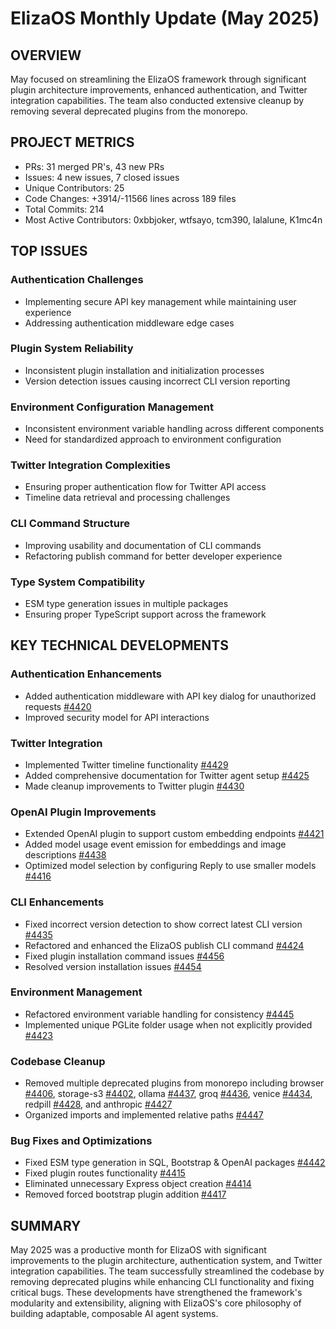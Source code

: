 # ElizaOS Monthly Update (May 2025)

## OVERVIEW
May focused on streamlining the ElizaOS framework through significant plugin architecture improvements, enhanced authentication, and Twitter integration capabilities. The team also conducted extensive cleanup by removing several deprecated plugins from the monorepo.

## PROJECT METRICS
- PRs: 31 merged PR's, 43 new PRs
- Issues: 4 new issues, 7 closed issues
- Unique Contributors: 25
- Code Changes: +3914/-11566 lines across 189 files
- Total Commits: 214
- Most Active Contributors: 0xbbjoker, wtfsayo, tcm390, lalalune, K1mc4n

## TOP ISSUES

### Authentication Challenges
- Implementing secure API key management while maintaining user experience
- Addressing authentication middleware edge cases

### Plugin System Reliability
- Inconsistent plugin installation and initialization processes
- Version detection issues causing incorrect CLI version reporting

### Environment Configuration Management
- Inconsistent environment variable handling across different components
- Need for standardized approach to environment configuration

### Twitter Integration Complexities
- Ensuring proper authentication flow for Twitter API access
- Timeline data retrieval and processing challenges

### CLI Command Structure
- Improving usability and documentation of CLI commands
- Refactoring publish command for better developer experience

### Type System Compatibility
- ESM type generation issues in multiple packages
- Ensuring proper TypeScript support across the framework

## KEY TECHNICAL DEVELOPMENTS

### Authentication Enhancements
- Added authentication middleware with API key dialog for unauthorized requests [#4420](https://github.com/elizaos/eliza/pull/4420)
- Improved security model for API interactions

### Twitter Integration
- Implemented Twitter timeline functionality [#4429](https://github.com/elizaos/eliza/pull/4429)
- Added comprehensive documentation for Twitter agent setup [#4425](https://github.com/elizaos/eliza/pull/4425)
- Made cleanup improvements to Twitter plugin [#4430](https://github.com/elizaos/eliza/pull/4430)

### OpenAI Plugin Improvements
- Extended OpenAI plugin to support custom embedding endpoints [#4421](https://github.com/elizaos/eliza/pull/4421)
- Added model usage event emission for embeddings and image descriptions [#4438](https://github.com/elizaos/eliza/pull/4438)
- Optimized model selection by configuring Reply to use smaller models [#4416](https://github.com/elizaos/eliza/pull/4416)

### CLI Enhancements
- Fixed incorrect version detection to show correct latest CLI version [#4435](https://github.com/elizaos/eliza/pull/4435)
- Refactored and enhanced the ElizaOS publish CLI command [#4424](https://github.com/elizaos/eliza/pull/4424)
- Fixed plugin installation command issues [#4456](https://github.com/elizaos/eliza/pull/4456)
- Resolved version installation issues [#4454](https://github.com/elizaos/eliza/pull/4454)

### Environment Management
- Refactored environment variable handling for consistency [#4445](https://github.com/elizaos/eliza/pull/4445)
- Implemented unique PGLite folder usage when not explicitly provided [#4423](https://github.com/elizaos/eliza/pull/4423)

### Codebase Cleanup
- Removed multiple deprecated plugins from monorepo including browser [#4406](https://github.com/elizaos/eliza/pull/4406), storage-s3 [#4402](https://github.com/elizaos/eliza/pull/4402), ollama [#4437](https://github.com/elizaos/eliza/pull/4437), groq [#4436](https://github.com/elizaos/eliza/pull/4436), venice [#4434](https://github.com/elizaos/eliza/pull/4434), redpill [#4428](https://github.com/elizaos/eliza/pull/4428), and anthropic [#4427](https://github.com/elizaos/eliza/pull/4427)
- Organized imports and implemented relative paths [#4447](https://github.com/elizaos/eliza/pull/4447)

### Bug Fixes and Optimizations
- Fixed ESM type generation in SQL, Bootstrap & OpenAI packages [#4442](https://github.com/elizaos/eliza/pull/4442)
- Fixed plugin routes functionality [#4415](https://github.com/elizaos/eliza/pull/4415)
- Eliminated unnecessary Express object creation [#4414](https://github.com/elizaos/eliza/pull/4414)
- Removed forced bootstrap plugin addition [#4417](https://github.com/elizaos/eliza/pull/4417)

## SUMMARY
May 2025 was a productive month for ElizaOS with significant improvements to the plugin architecture, authentication system, and Twitter integration capabilities. The team successfully streamlined the codebase by removing deprecated plugins while enhancing CLI functionality and fixing critical bugs. These developments have strengthened the framework's modularity and extensibility, aligning with ElizaOS's core philosophy of building adaptable, composable AI agent systems.